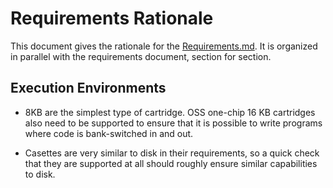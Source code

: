 # Requirements Rationale

This document gives the rationale for the [Requirements.md](requirements). It
is organized in parallel with the requirements document, section for section.

## Execution Environments

* 8KB are the simplest type of cartridge. OSS one-chip 16 KB cartridges also
   need to be supported to ensure that it is possible to write programs where
   code is bank-switched in and out.

* Casettes are very similar to disk in their requirements, so a quick check
   that they are supported at all should roughly ensure similar capabilities to
   disk.